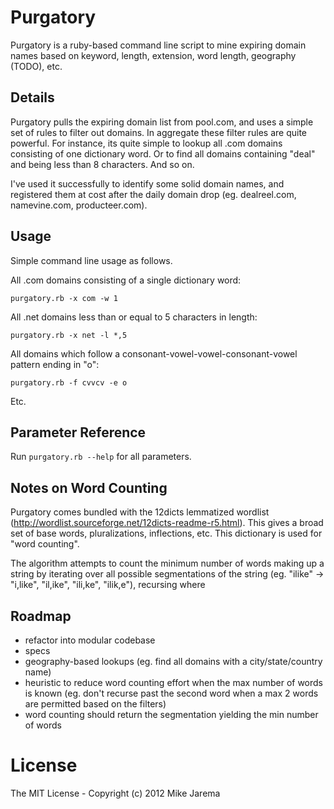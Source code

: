 # Purgatory

Purgatory is a ruby-based command line script to mine expiring domain names based on keyword, length, extension, word length, geography (TODO), etc.


## Details

Purgatory pulls the expiring domain list from pool.com, and uses a simple set of rules to filter out domains.  In aggregate these filter rules are quite powerful.  For instance, its quite simple to lookup all .com domains consisting of one dictionary word.  Or to find all domains containing "deal" and being less than 8 characters.  And so on.

I've used it successfully to identify some solid domain names, and registered them at cost after the daily domain drop (eg. dealreel.com, namevine.com, producteer.com).


## Usage

Simple command line usage as follows.

All .com domains consisting of a single dictionary word:

``purgatory.rb -x com -w 1``

All .net domains less than or equal to 5 characters in length:

``purgatory.rb -x net -l *,5``

All domains which follow a consonant-vowel-vowel-consonant-vowel pattern ending in "o":

``purgatory.rb -f cvvcv -e o``

Etc.


## Parameter Reference

Run ``purgatory.rb --help`` for all parameters.


## Notes on Word Counting

Purgatory comes bundled with the 12dicts lemmatized wordlist (http://wordlist.sourceforge.net/12dicts-readme-r5.html).  This gives a broad set of base words, pluralizations, inflections, etc.  This dictionary is used for "word counting".

The algorithm attempts to count the minimum number of words making up a string by iterating over all possible segmentations of the string (eg. "ilike" -> "i,like", "il,ike", "ili,ke", "ilik,e"), recursing where 


## Roadmap

* refactor into modular codebase
* specs
* geography-based lookups (eg. find all domains with a city/state/country name)
* heuristic to reduce word counting effort when the max number of words is known (eg. don't recurse past the second word when a max 2 words are permitted based on the filters)
* word counting should return the segmentation yielding the min number of words


# License

The MIT License - Copyright (c) 2012 Mike Jarema
